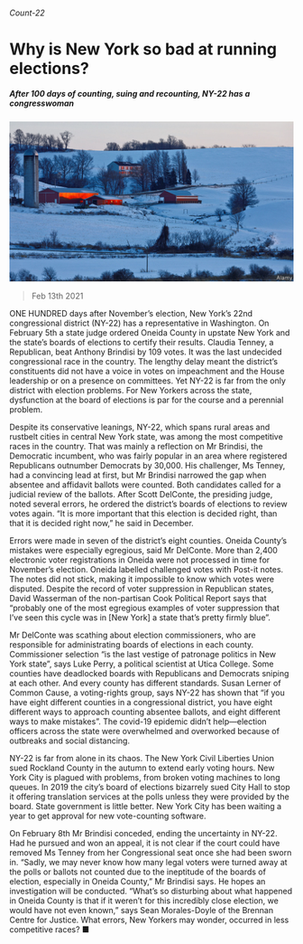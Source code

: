 ###### Count-22

# Why is New York so bad at running elections? 

##### After 100 days of counting, suing and recounting, NY-22 has a congresswoman 

![image](images/20210213_USP007_0.jpg) 

> Feb 13th 2021 


ONE HUNDRED days after November’s election, New York’s 22nd congressional district (NY-22) has a representative in Washington. On February 5th a state judge ordered Oneida County in upstate New York and the state’s boards of elections to certify their results. Claudia Tenney, a Republican, beat Anthony Brindisi by 109 votes. It was the last undecided congressional race in the country. The lengthy delay meant the district’s constituents did not have a voice in votes on impeachment and the House leadership or on a presence on committees. Yet NY-22 is far from the only district with election problems. For New Yorkers across the state, dysfunction at the board of elections is par for the course and a perennial problem.


Despite its conservative leanings, NY-22, which spans rural areas and rustbelt cities in central New York state, was among the most competitive races in the country. That was mainly a reflection on Mr Brindisi, the Democratic incumbent, who was fairly popular in an area where registered Republicans outnumber Democrats by 30,000. His challenger, Ms Tenney, had a convincing lead at first, but Mr Brindisi narrowed the gap when absentee and affidavit ballots were counted. Both candidates called for a judicial review of the ballots. After Scott DelConte, the presiding judge, noted several errors, he ordered the district’s boards of elections to review votes again. “It is more important that this election is decided right, than that it is decided right now,” he said in December.



Errors were made in seven of the district’s eight counties. Oneida County’s mistakes were especially egregious, said Mr DelConte. More than 2,400 electronic voter registrations in Oneida were not processed in time for November’s election. Oneida labelled challenged votes with Post-it notes. The notes did not stick, making it impossible to know which votes were disputed. Despite the record of voter suppression in Republican states, David Wasserman of the non-partisan Cook Political Report says that “probably one of the most egregious examples of voter suppression that I’ve seen this cycle was in [New York] a state that’s pretty firmly blue”.


Mr DelConte was scathing about election commissioners, who are responsible for administrating boards of elections in each county. Commissioner selection “is the last vestige of patronage politics in New York state”, says Luke Perry, a political scientist at Utica College. Some counties have deadlocked boards with Republicans and Democrats sniping at each other. And every county has different standards. Susan Lerner of Common Cause, a voting-rights group, says NY-22 has shown that “if you have eight different counties in a congressional district, you have eight different ways to approach counting absentee ballots, and eight different ways to make mistakes”. The covid-19 epidemic didn’t help—election officers across the state were overwhelmed and overworked because of outbreaks and social distancing.


NY-22 is far from alone in its chaos. The New York Civil Liberties Union sued Rockland County in the autumn to extend early voting hours. New York City is plagued with problems, from broken voting machines to long queues. In 2019 the city’s board of elections bizarrely sued City Hall to stop it offering translation services at the polls unless they were provided by the board. State government is little better. New York City has been waiting a year to get approval for new vote-counting software.


On February 8th Mr Brindisi conceded, ending the uncertainty in NY-22. Had he pursued and won an appeal, it is not clear if the court could have removed Ms Tenney from her Congressional seat once she had been sworn in. “Sadly, we may never know how many legal voters were turned away at the polls or ballots not counted due to the ineptitude of the boards of election, especially in Oneida County,” Mr Brindisi says. He hopes an investigation will be conducted. “What’s so disturbing about what happened in Oneida County is that if it weren’t for this incredibly close election, we would have not even known,” says Sean Morales-Doyle of the Brennan Centre for Justice. What errors, New Yorkers may wonder, occurred in less competitive races? ■

